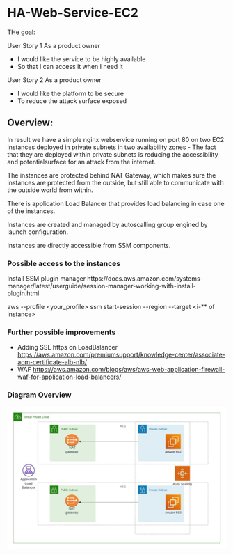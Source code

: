 # HA-Web-Service-EC2

THe goal: 

User Story 1
As a product owner
- I would like the service to be highly available
- So that I can access it when I need it

User Story 2
As a product owner
- I would like the platform to be secure
- To reduce the attack surface exposed

<h2> Overview: </h2>

In result we have a simple nginx webservice running on port 80 on two EC2 instances deployed in private subnets in two availability zones - 
The fact that they are deployed within private subnets is reducing the accessibility and potentialsurface for an attack from the internet. 

The instances are protected behind NAT Gateway, which makes sure the instances are protected from the outside, but still able to communicate with the outside 
world from within.

There is application Load Balancer that provides load balancing in case one of the instances.

Instances are created and managed by autoscalling group engined by launch configuration.

Instances are directly accessible from SSM components.

<h3> Possible access to the instances </h3> 
Install SSM plugin manager https://docs.aws.amazon.com/systems-manager/latest/userguide/session-manager-working-with-install-plugin.html

 aws --profile <your_profile> ssm start-session --region <region>  --target <i-** of instance>
 
 <h3> Further possible improvements </h3>
 
 - Adding SSL https on LoadBalancer https://aws.amazon.com/premiumsupport/knowledge-center/associate-acm-certificate-alb-nlb/
 - WAF https://aws.amazon.com/blogs/aws/aws-web-application-firewall-waf-for-application-load-balancers/
 
 <h3>Diagram Overview </h3>
 
<img src="Blank diagram.jpeg" />


